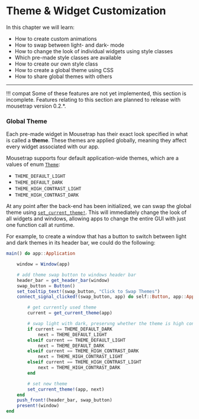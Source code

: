 # Theme & Widget Customization

In this chapter we will learn:
+ How to create custom animations
+ How to swap between light- and dark- mode
+ How to change the look of individual widgets using style classes
+ Which pre-made style classes are available
+ How to create our own style class
+ How to create a global theme using CSS
+ How to share global themes with others

---

!!! compat
    Some of these features are not yet implemented, this section is incomplete. Features relating to this section are planned to release with mousetrap version 0.2.*.

### Global Theme

Each pre-made widget in Mousetrap has their exact look specified in what is called a **theme**.  These themes are applied globally, meaning they affect every widget associated with our app.

Mousetrap supports four default application-wide themes, which are a values of enum [`Theme`](@ref):

+ `THEME_DEFAULT_LIGHT`
+ `THEME_DEFAULT_DARK`
+ `THEME_HIGH_CONTRAST_LIGHT`
+ `THEME_HIGH_CONTRAST_DARK`

At any point after the back-end has been initialized, we can swap the global theme using [`set_current_theme!`](@ref). This will immediately change the look  of all widgets and windows, allowing apps to change the entire GUI with just one function call at runtime.

For example, to create a window that has a button to switch between light and dark themes in its header bar, we could do the following:

```julia
main() do app::Application

    window = Window(app)

    # add theme swap button to windows header bar
    header_bar = get_header_bar(window)
    swap_button = Button()
    set_tooltip_text!(swap_button, "Click to Swap Themes")
    connect_signal_clicked!(swap_button, app) do self::Button, app::Application

        # get currently used theme
        current = get_current_theme(app)

        # swap light with dark, preservng whether the theme is high contrast
        if current == THEME_DEFAULT_DARK
            next = THEME_DEFAULT_LIGHT
        elseif current == THEME_DEFAULT_LIGHT
            next = THEME_DEFAULT_DARK
        elseif current == THEME_HIGH_CONTRAST_DARK
            next = THEME_HIGH_CONTRAST_LIGHT
        elseif current == THEME_HIGH_CONTRAST_LIGHT
            next = THEME_HIGH_CONTRAST_DARK
        end

        # set new theme
        set_current_theme!(app, next)
    end
    push_front!(header_bar, swap_button)
    present!(window)
end
```




